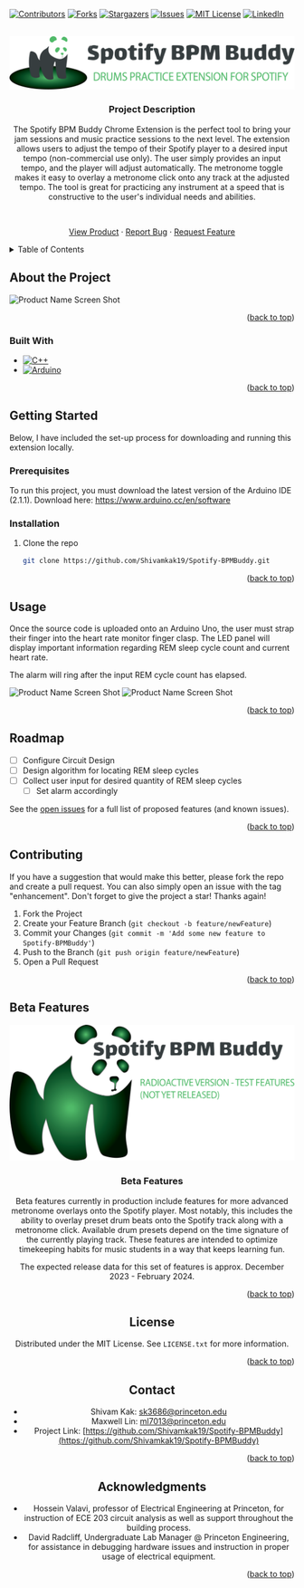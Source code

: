 <a name="readme-top"></a>

<!-- PROJECT SHIELDS -->
<!--
*** I'm using markdown "reference style" links for readability.
*** Reference links are enclosed in brackets [ ] instead of parentheses ( ).
*** See the bottom of this document for the declaration of the reference variables
*** for contributors-url, forks-url, etc. This is an optional, concise syntax you may use.
*** https://www.markdownguide.org/basic-syntax/#reference-style-links
-->

[![Contributors][contributors-shield]][contributors-url]
[![Forks][forks-shield]][forks-url]
[![Stargazers][stars-shield]][stars-url]
[![Issues][issues-shield]][issues-url]
[![MIT License][license-shield]][license-url]
[![LinkedIn][linkedin-shield]][linkedin-url]

<!-- PROJECT LOGO -->
<br />
<div align="center">
  <a href="https://github.com/Shivamkak19/Spotify-BPMBuddy">
    <img src="images/logo-main.png" alt="Logo">
  </a>

<h3 align="center">Project Description</h3>

The Spotify BPM Buddy Chrome Extension is the perfect tool to bring your jam sessions and music practice sessions to the next level. The extension allows users to adjust the tempo of their Spotify player to a desired input tempo (non-commercial use only). The user simply provides an input tempo, and the player will adjust automatically. The metronome toggle makes it easy to overlay a metronome click onto any track at the adjusted tempo. The tool is great for practicing any instrument at a speed that is constructive to the user's individual needs and abilities. 

<br />

<a href="https://github.com/Shivamkak19/Spotify-BPMBuddy/images">View Product</a>
·
<a href="https://github.com/Shivamkak19/Spotify-BPMBuddy/issues">Report Bug</a>
·
<a href="https://github.com/Shivamkak19/Spotify-BPMBuddy/issues">Request Feature</a>
</div>


<!-- TABLE OF CONTENTS -->
<details>
  <summary>Table of Contents</summary>
  <ol>
    <li>
      <a href="#about-the-project">About The Project</a>
      <ul>
        <li><a href="#built-with">Built With</a></li>
      </ul>
    </li>
    <li>
      <a href="#getting-started">Getting Started</a>
      <ul>
        <li><a href="#prerequisites">Prerequisites</a></li>
        <li><a href="#installation">Installation</a></li>
      </ul>
    </li>
    <li><a href="#usage">Usage</a></li>
    <li><a href="#roadmap">Roadmap</a></li>
    <li><a href="#contributing">Contributing</a></li>
    <li><a href="#beta-features">Beta Features</a></li>
    <li><a href="#license">License</a></li>
    <li><a href="#contact">Contact</a></li>
    <li><a href="#acknowledgments">Acknowledgments</a></li>
  </ol>
</details>

<!-- ABOUT THE PROJECT -->
## About the Project

![Product Name Screen Shot][product-screenshot]
<!-- [![Product Name Screen Shot][product-screenshot]](https://example.com) -->

<p align="right">(<a href="#readme-top">back to top</a>)</p>

### Built With

* [![C++][cplusplus]][cplusplus-url]
* [![Arduino][arduino]][arduino-url]

<p align="right">(<a href="#readme-top">back to top</a>)</p>

<!-- GETTING STARTED -->
## Getting Started

Below, I have included the set-up process for downloading and running this extension locally.

### Prerequisites

To run this project, you must download the latest version of the Arduino IDE (2.1.1). 
Download here: https://www.arduino.cc/en/software

### Installation

1. Clone the repo
   ```sh
   git clone https://github.com/Shivamkak19/Spotify-BPMBuddy.git
   ```

<p align="right">(<a href="#readme-top">back to top</a>)</p>

<!-- USAGE EXAMPLES -->
## Usage

Once the source code is uploaded onto an Arduino Uno, the user must strap their finger into the heart rate monitor finger clasp. The LED panel will display important information regarding REM sleep cycle count and current heart rate. 

The alarm will ring after the input REM cycle count has elapsed. 

![Product Name Screen Shot][product-screenshot2]
![Product Name Screen Shot][product-screenshot3]

<p align="right">(<a href="#readme-top">back to top</a>)</p>

<!-- ROADMAP -->
## Roadmap

- [ ] Configure Circuit Design
- [ ] Design algorithm for locating REM sleep cycles
- [ ] Collect user input for desired quantity of REM sleep cycles
    - [ ] Set alarm accordingly

See the [open issues](https://github.com/Shivamkak19/Spotify-BPMBuddy/issues) for a full list of proposed features (and known issues).

<p align="right">(<a href="#readme-top">back to top</a>)</p>

<!-- CONTRIBUTING -->
## Contributing

If you have a suggestion that would make this better, please fork the repo and create a pull request. You can also simply open an issue with the tag "enhancement".
Don't forget to give the project a star! Thanks again!

1. Fork the Project
2. Create your Feature Branch (`git checkout -b feature/newFeature`)
3. Commit your Changes (`git commit -m 'Add some new feature to Spotify-BPMBuddy'`)
4. Push to the Branch (`git push origin feature/newFeature`)
5. Open a Pull Request

<p align="right">(<a href="#readme-top">back to top</a>)</p>


<!-- BETA FEATURES -->
## Beta Features

<div align="center">
  <a href="https://github.com/Shivamkak19/Spotify-BPMBuddy">
    <img src="images/logo-exp.png" alt="Logo">
  </a>

<h3 align="center">Beta Features</h3>

Beta features currently in production include features for more advanced metronome overlays onto the Spotify player. Most notably, this includes the ability to overlay preset drum beats onto the Spotify track along with a metronome click. Available drum presets depend on the time signature of the currently playing track. These features are intended to optimize timekeeping habits for music students in a way that keeps learning fun.

The expected release data for this set of features is approx. December 2023 - February 2024. 

<p align="right">(<a href="#readme-top">back to top</a>)</p>


<!-- LICENSE -->
## License

Distributed under the MIT License. See `LICENSE.txt` for more information.

<p align="right">(<a href="#readme-top">back to top</a>)</p>


<!-- CONTACT -->
## Contact

* Shivam Kak: sk3686@princeton.edu
* Maxwell Lin: ml7013@princeton.edu
* Project Link: [https://github.com/Shivamkak19/Spotify-BPMBuddy](https://github.com/Shivamkak19/Spotify-BPMBuddy)

<p align="right">(<a href="#readme-top">back to top</a>)</p>


<!-- ACKNOWLEDGMENTS -->
## Acknowledgments

* []() Hossein Valavi, professor of Electrical Engineering at Princeton, for instruction of ECE 203 circuit analysis as well as support throughout the building process.
* []() David Radcliff, Undergraduate Lab Manager @ Princeton Engineering, for assistance in debugging hardware issues and instruction in proper usage of electrical equipment.

<p align="right">(<a href="#readme-top">back to top</a>)</p>


<!-- MARKDOWN LINKS & IMAGES -->
<!-- https://www.markdownguide.org/basic-syntax/#reference-style-links -->
[contributors-shield]: https://img.shields.io/github/contributors/Shivamkak19/Spotify-BPMBuddy.svg?style=for-the-badge
[contributors-url]: https://github.com/Shivamkak19/Spotify-BPMBuddy/graphs/contributors
[forks-shield]: https://img.shields.io/github/forks/Shivamkak19/Spotify-BPMBuddy.svg?style=for-the-badge
[forks-url]: https://github.com/Shivamkak19/Spotify-BPMBuddy/network/members
[stars-shield]: https://img.shields.io/github/stars/Shivamkak19/Spotify-BPMBuddy.svg?style=for-the-badge
[stars-url]: https://github.com/Shivamkak19/Spotify-BPMBuddy/stargazers
[issues-shield]: https://img.shields.io/github/issues/Shivamkak19/Spotify-BPMBuddy.svg?style=for-the-badge
[issues-url]: https://github.com/Shivamkak19/Spotify-BPMBuddy/issues
[license-shield]: https://img.shields.io/github/license/Shivamkak19/Spotify-BPMBuddy.svg?style=for-the-badge
[license-url]: https://github.com/Shivamkak19/Spotify-BPMBuddy/blob/master/LICENSE
[linkedin-shield]: https://img.shields.io/badge/-LinkedIn-black.svg?style=for-the-badge&logo=linkedin&colorB=555
[linkedin-url]: https://linkedin.com/in/shivamkak
[product-screenshot]: images/product-1.jpg
[product-screenshot2]: images/product-2.jpg
[product-screenshot3]: images/product-3.jpg

<!-- Programming Language Shields -->
[cplusplus]:  https://img.shields.io/badge/C++-00427e?style=for-the-badge&logo=cplusplus&logoColor=61DAFB
[cplusplus-url]: https://cplusplus.com/

[arduino]: https://img.shields.io/badge/Arduino-008183?style=for-the-badge&logo=arduino&logoColor=000000
[arduino-url]: https://www.arduino.cc/
